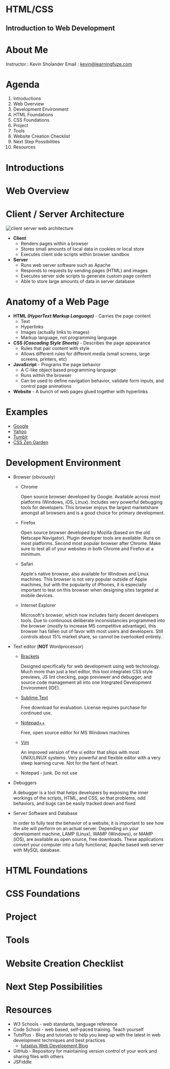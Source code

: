 HTML/CSS
======

Introduction to Web Development
------

About Me
======

Instructor : Kevin Sholander
Email : kevin@learningfuze.com

Agenda
======
1. Introductions
2. Web Overview
3. Development Environment
4. HTML Foundations
5. CSS Foundations
6. Project
7. Tools
8. Website Creation Checklist
9. Next Step Possibilities
10. Resources

Introductions
======

Web Overview
======
# Client / Server Architecture
![client server web architecture](https://github.com/ksholander/Intro-Class-Project-2-21/images/client_server.png)
* **Client**
  * Renders pages within a browser
  * Stores small amounts of local data in cookies or local store
  * Executes client side scripts within browser sandbox
* **Server**
  * Runs web server software such as Apache
  * Responds to requests by sending pages (HTML) and images
  * Executes server side scripts to generate custom page content
  * Able to store large amounts of data in server database

# Anatomy of a Web Page
* **HTML _(HyperText Markup Language)_** - Carries the page content
  * Text
  * Hyperlinks
  * Images (actually links to images)
  * Markup language, not programming language
* **CSS _(Cascading Style Sheets)_** - Describes the page appearance
  * Rules that pair content with style
  * Allows different rules for different media (small screens, large screens, printers, etc)
* **JavaScript** - Programs the page behavior
  * A C-like object based programming language
  * Runs within the browser
  * Can be used to define navigation behavior, validate form inputs, and control page animations
* **Website** - A bunch of web pages glued together with hyperlinks

# Examples
  * [Google](http://www.google.com)
  * [Yahoo](http://www.yahoo.com)
  * [Tumblr](https://www.tumblr.com)
  * [CSS Zen Garden](http://www.csszengarden.com)

Development Environment
======
  * Browser (obviously)
    * Chrome

      Open source browser developed by Google. Available across most platforms (Windows, iOS, Linux). Includes very powerful debugging tools for developers. This browser enjoys the largest marketshare amongst all browsers and is a good choice for primary development.
    * Firefox

      Open source browser developed by Mozilla (based on the old Netscape Navigator). Plugin developer tools are available. Runs on most platforms. Second most popular browser after Chrome. Make sure to test all of your websites in both Chrome and Firefox at a minimum.
    * Safari

      Apple's native browser, also available for Windows and Linux machines. This browser is not very popular outside of Apple machines, but with the popularity of iPhones, it is especially important to test on this browser when designing sites targeted at mobile devices.
    * Internet Explorer

      Microsoft's browser, which now includes fairly decent developers tools. Due to continuous deliberate inconsistancies programmed into the browser (mostly to increase MS competitive advantage), this browser has fallen out of favor with most users and developers. Still controls about 15% market share, so cannot be overlooked entirely.
  * Text editor (__NOT__ Wordprocessor)
    * [Brackets](http://brackets.io)

      Designed specifically for web development using web technology. Much more than just a text editor, this tool integrates CSS style previews, JS lint checking, page previewer and debugger, and source code management all into one Integrated Development Environment (IDE).
    * [Sublime Text](http://www.sublimetext.com)

      Free download for evaluation. License requires purchase for continued use.
    * [Notepad++](http://notepad-plus-plus.org)

      Free, open source editor for MS Windows machines
    * [Vim](http://www.vim.org)

      An improved version of the vi editor that ships with most UNIX/LINUX systems. Very powerful and flexible editor with a very steep learning curve. Not for the faint of heart.
    * Notepad - junk. Do not use
  * Debuggers

    A debugger is a tool that helps developers by exposing the inner workings of the scripts, HTML, and CSS, so that problems, odd behaviors, and bugs can be easily tracked down and fixed
  * Server Software and Database

    In order to fully test the behavior of a website, it is important to see how the site will perform on an actual server. Depending on your development machine, LAMP (Linux), WAMP (Windows), or MAMP (iOS), are available as open source, free downloads. These applications convert your computer into a fully functional, Apache based web server with MySQL database.

HTML Foundations
======

CSS Foundations
======

Project
======

Tools
======

Website Creation Checklist
======

Next Step Possibilities
======

Resources
======
* W3 Schools - web standards, language reference
* Code School - web based, self-paced training. Teach yourself
* TutsPlus - Blog and tutorials to help you keep up with the latest in web development techniques and best practices
  * [tutsplus Web Development Blog](http://code.tutsplus.com/series/strange-and-unusual-html-tags--cms-616)
* GitHub - Repository for maintaining version control of your work and sharing files with others
* JSFiddle

